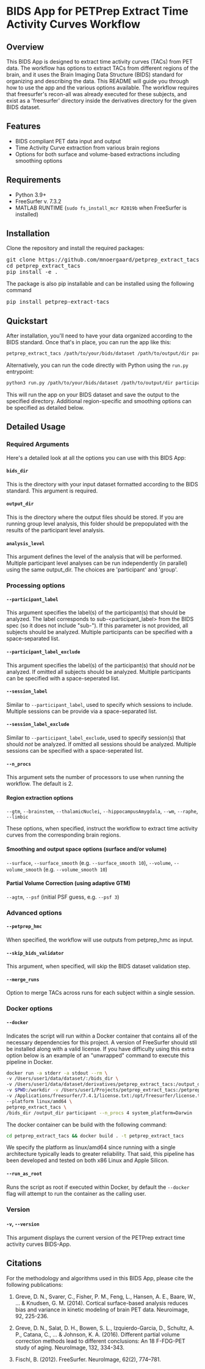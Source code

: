 # BIDS App for PETPrep Extract Time Activity Curves Workflow

## Overview

This BIDS App is designed to extract time activity curves (TACs) from PET data. The workflow has options to extract TACs from different regions of the brain, and it uses the Brain Imaging Data Structure (BIDS) standard for organizing and describing the data. This README will guide you through how to use the app and the various options available. The workflow requires that freesurfer's recon-all was already executed for these subjects, and exist as a 'freesurfer' directory inside the derivatives directory for the given BIDS dataset.

## Features

  * BIDS compliant PET data input and output
  * Time Activity Curve extraction from various brain regions
  * Options for both surface and volume-based extractions including smoothing options

## Requirements

  * Python 3.9+
  * FreeSurfer v. 7.3.2
  * MATLAB RUNTIME (`sudo fs_install_mcr R2019b` when FreeSurfer is installed)

## Installation

Clone the repository and install the required packages:

<pre>
git clone https://github.com/mnoergaard/petprep_extract_tacs.git
cd petprep_extract_tacs
pip install -e .
</pre>

The package is also pip installable and can be installed using the following command

<pre>
pip install petprep-extract-tacs
</pre>

## Quickstart

After installation, you'll need to have your data organized according to the BIDS standard. Once that's in place, you can run the app like this:

```bash
petprep_extract_tacs /path/to/your/bids/dataset /path/to/output/dir participant --n_procs 4 --wm
```

Alternatively, you can run the code directly with Python using the `run.py` entrypoint:

```bash
python3 run.py /path/to/your/bids/dataset /path/to/output/dir participant --n_procs 4 --wm
```

This will run the app on your BIDS dataset and save the output to the specified directory. Additional region-specific and smoothing options can be specified as detailed below.

## Detailed Usage

### Required Arguments
Here's a detailed look at all the options you can use with this BIDS App:

#### `bids_dir`

This is the directory with your input dataset formatted according to the BIDS standard. This argument is required.

#### `output_dir`

This is the directory where the output files should be stored. If you are running group level analysis, this folder should be prepopulated with the results of the participant level analysis.

#### `analysis_level`

This argument defines the level of the analysis that will be performed. Multiple participant level analyses can be run independently (in parallel) using the same output_dir. The choices are 'participant' and 'group'.

### Processing options

#### `--participant_label`

This argument specifies the label(s) of the participant(s) that should be analyzed. The label corresponds to sub-<participant_label> from the BIDS spec (so it does not include "sub-"). If this parameter is not provided, all subjects should be analyzed. Multiple participants can be specified with a space-separated list.

#### `--participant_label_exclude`

This argument specifies the label(s) of the participant(s) that should _not_ be analyzed. If omitted all subjects should be analyzed. Multiple participants can be specified with a space-seperated list.

#### `--session_label`

Similar to `--participant_label`, used to specify which sessions to include. Multiple sessions can be provide via a space-separated list.

#### `--session_label_exclude`

Similar to `--participant_label_exclude`, used to specify session(s) that should _not_ be analyzed. If omitted all sessions should be analyzed. Multiple sessions can be specified with a space-seperated list.


#### `--n_procs`

This argument sets the number of processors to use when running the workflow. The default is 2.

#### Region extraction options

`--gtm`, `--brainstem`, `--thalamicNuclei`, `--hippocampusAmygdala`, `--wm`, `--raphe`, `--limbic`

These options, when specified, instruct the workflow to extract time activity curves from the corresponding brain regions.

#### Smoothing and output space options (surface and/or volume)

`--surface`, `--surface_smooth` (e.g. `--surface_smooth 10`), `--volume`, `--volume_smooth` (e.g. `--volume_smooth 10`) 

#### Partial Volume Correction (using adaptive GTM)

`--agtm`, `--psf` (initial PSF guess, e.g. `--psf 3`)

### Advanced options

#### `--petprep_hmc`

When specified, the workflow will use outputs from petprep_hmc as input.

#### `--skip_bids_validator`

This argument, when specified, will skip the BIDS dataset validation step.

#### `--merge_runs`

Option to merge TACs across runs for each subject within a single session.

### Docker options

#### `--docker`

Indicates the script will run within a Docker container that contains all of the necessary dependencies for this project. A version of FreeSurfer should stil be installed along with a valid license. If you have difficulty using this extra option below is an example of an "unwrapped" command to execute this pipeline in Docker.

```bash
docker run -a stderr -a stdout --rm \ 
-v /Users/user1/data/dataset/:/bids_dir \
-v /Users/user1/data/dataset/derivatives/petprep_extract_tacs:/output_dir \
-v $PWD:/workdir -v /Users/user1/Projects/petprep_extract_tacs:/petprep_extract_tacs \
-v /Applications/freesurfer/7.4.1/license.txt:/opt/freesurfer/license.txt \
--platform linux/amd64 \
petprep_extract_tacs \
/bids_dir /output_dir participant --n_procs 4 system_platform=Darwin
```

The docker container can be build with the following command:

```bash
cd petprep_extract_tacs && docker build . -t petprep_extract_tacs
```

We specify the platform as linux/amd64 since running with a single architecture typically leads to greater reliability. That said, 
this pipeline has been developed and tested on both x86 Linux and Apple Silicon.

#### `--run_as_root`

Runs the script as root if executed within Docker, by default the `--docker` flag will attempt to run the container as the calling
user.

### Version

#### `-v`, `--version`

This argument displays the current version of the PETPrep extract time activity curves BIDS-App.

## Citations
For the methodology and algorithms used in this BIDS App, please cite the following publications:

1. Greve, D. N., Svarer, C., Fisher, P. M., Feng, L., Hansen, A. E., Baare, W., ... & Knudsen, G. M. (2014). Cortical surface-based analysis reduces bias and variance in kinetic modeling of brain PET data. Neuroimage, 92, 225-236.

2. Greve, D. N., Salat, D. H., Bowen, S. L., Izquierdo-Garcia, D., Schultz, A. P., Catana, C., ... & Johnson, K. A. (2016). Different partial volume correction methods lead to different conclusions: An 18 F-FDG-PET study of aging. NeuroImage, 132, 334-343.

3. Fischl, B. (2012). FreeSurfer. NeuroImage, 62(2), 774–781.
